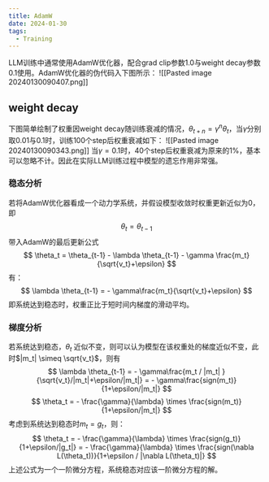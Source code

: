 ```yaml
---
title: AdamW
date: 2024-01-30
tags:
  - Training
---
```


LLM训练中通常使用AdamW优化器，配合grad clip参数1.0与weight decay参数0.1使用。AdamW优化器的伪代码入下图所示：
![[Pasted image 20240130090407.png]]
## weight decay
下图简单绘制了权重因weight decay随训练衰减的情况，$\theta_{t+n} = \gamma^n\theta_t$，当$\gamma$分别取0.01与0.1时，训练100个step后权重衰减如下：
![[Pasted image 20240130090343.png]]
当$\gamma=0.1$时，40个step后权重衰减为原来的1%，基本可以忽略不计。因此在实际LLM训练过程中模型的遗忘作用非常强。
### 稳态分析
若将AdamW优化器看成一个动力学系统，并假设模型收敛时权重更新近似为0，即
$$
	\theta_{t} = \theta_{t-1}
$$
带入AdamW的最后更新公式
$$
	\theta_t = \theta_{t-1} - \lambda \theta_{t-1} - \gamma \frac{m_t}{\sqrt{v_t}+\epsilon}
$$
有：
$$
	\lambda \theta_{t-1} = - \gamma\frac{m_t}{\sqrt{v_t}+\epsilon}
$$
即系统达到稳态时，权重正比于短时间内梯度的滑动平均。
### 梯度分析
若系统达到稳态，$\theta_t$ 近似不变，则可以认为模型在该权重处的梯度近似不变，此时$|m_t| \simeq \sqrt{v_t}$，则有
$$
		\lambda \theta_{t-1} = - \gamma\frac{m_t / |m_t| }{\sqrt{v_t}/|m_t|+\epsilon/|m_t|} = - \gamma\frac{sign(m_t)}{1+\epsilon/|m_t|}
$$
$$
	\theta_t = - \frac{\gamma}{\lambda} \times \frac{sign(m_t)}{1+\epsilon/|m_t|}
$$
考虑到系统达到稳态时$m_t = g_t$，则：
$$
	\theta_t = - \frac{\gamma}{\lambda} \times \frac{sign(g_t)}{1+\epsilon/|g_t|} = - \frac{\gamma}{\lambda} \times \frac{sign(\nabla L(\theta_t))}{1+\epsilon /  |\nabla L(\theta_t)|} 
$$
上述公式为一个一阶微分方程，系统稳态对应该一阶微分方程的解。